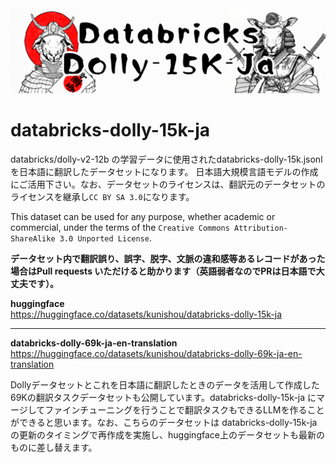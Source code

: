 <img src="image/top.png" alt="dolly">

# databricks-dolly-15k-ja

databricks/dolly-v2-12b の学習データに使用されたdatabricks-dolly-15k.jsonl を日本語に翻訳したデータセットになります。  日本語大規模言語モデルの作成にご活用下さい。なお、データセットのライセンスは、翻訳元のデータセットのライセンスを継承し`CC BY SA 3.0`になります。

This dataset can be used for any purpose, whether academic or commercial, under the terms of the `Creative Commons Attribution-ShareAlike 3.0 Unported License`.

**データセット内で翻訳誤り、誤字、脱字、文脈の違和感等あるレコードがあった場合はPull requests いただけると助かります（英語弱者なのでPRは日本語で大丈夫です）。**

**huggingface**  
https://huggingface.co/datasets/kunishou/databricks-dolly-15k-ja  

---

**databricks-dolly-69k-ja-en-translation**    
https://huggingface.co/datasets/kunishou/databricks-dolly-69k-ja-en-translation  

Dollyデータセットとこれを日本語に翻訳したときのデータを活用して作成した69Kの翻訳タスクデータセットも公開しています。databricks-dolly-15k-ja にマージしてファインチューニングを行うことで翻訳タスクもできるLLMを作ることができると思います。なお、こちらのデータセットは databricks-dolly-15k-ja の更新のタイミングで再作成を実施し、huggingface上のデータセットも最新のものに差し替えます。
